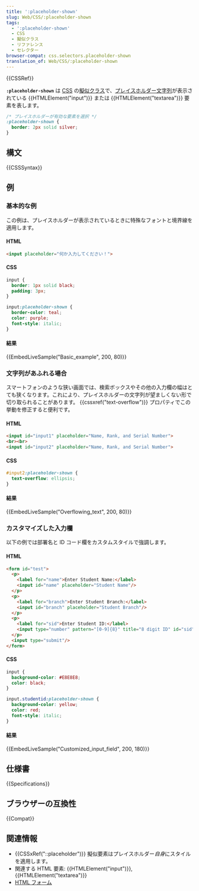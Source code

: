 ```yaml
---
title: ':placeholder-shown'
slug: Web/CSS/:placeholder-shown
tags:
  - ':placeholder-shown'
  - CSS
  - 擬似クラス
  - リファレンス
  - セレクター
browser-compat: css.selectors.placeholder-shown
translation_of: Web/CSS/:placeholder-shown
---
```

{{CSSRef}}

**`:placeholder-shown`** は [CSS](/ja/docs/Web/CSS) の[擬似クラス](/ja/docs/Web/CSS/Pseudo-classes)で、[プレイスホルダー文字列](/ja/docs/Web/HTML/Element/input#attr-placeholder)が表示されている {{HTMLElement("input")}} または {{HTMLElement("textarea")}} 要素を表します。

```css
/* プレイスホルダーが有効な要素を選択 */
:placeholder-shown {
  border: 2px solid silver;
}
```

## 構文

{{CSSSyntax}}

## 例

### 基本的な例

この例は、プレイスホルダーが表示されているときに特殊なフォントと境界線を適用します。

#### HTML

```html
<input placeholder="何か入力してください！">
```

#### CSS

```css
input {
  border: 1px solid black;
  padding: 3px;
}

input:placeholder-shown {
  border-color: teal;
  color: purple;
  font-style: italic;
}
```

#### 結果

{{EmbedLiveSample("Basic_example", 200, 80)}}

### 文字列があふれる場合

スマートフォンのような狭い画面では、検索ボックスやその他の入力欄の幅はとても狭くなります。これにより、プレイスホルダーの文字列が望ましくない形で切り取られることがあります。 {{cssxref("text-overflow")}} プロパティでこの挙動を修正すると便利です。

#### HTML

```html
<input id="input1" placeholder="Name, Rank, and Serial Number">
<br><br>
<input id="input2" placeholder="Name, Rank, and Serial Number">
```

#### CSS

```css
#input2:placeholder-shown {
  text-overflow: ellipsis;
}
```

#### 結果

{{EmbedLiveSample("Overflowing_text", 200, 80)}}

### カスタマイズした入力欄

以下の例では部署名と ID コード欄をカスタムスタイルで強調します。

#### HTML

```html
<form id="test">
  <p>
    <label for="name">Enter Student Name:</label>
    <input id="name" placeholder="Student Name"/>
  </p>
  <p>
    <label for="branch">Enter Student Branch:</label>
    <input id="branch" placeholder="Student Branch"/>
  </p>
  <p>
    <label for="sid">Enter Student ID:</label>
    <input type="number" pattern="[0-9]{8}" title="8 digit ID" id="sid" class="studentid" placeholder="8 digit id"/>
  </p>
  <input type="submit"/>
</form>
```

#### CSS

```css
input {
  background-color: #E8E8E8;
  color: black;
}

input.studentid:placeholder-shown {
  background-color: yellow;
  color: red;
  font-style: italic;
}
```

#### 結果

{{EmbedLiveSample("Customized_input_field", 200, 180)}}

## 仕様書

{{Specifications}}

## ブラウザーの互換性

{{Compat}}

## 関連情報

- {{CSSxRef("::placeholder")}} 擬似要素はプレイスホルダー*自身*にスタイルを適用します。
- 関連する HTML 要素: {{HTMLElement("input")}}, {{HTMLElement("textarea")}}
- [HTML フォーム](/ja/docs/Learn/Forms)
